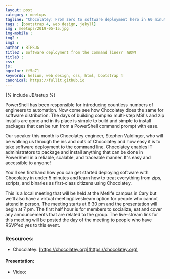 ```yaml
---
layout: post
category : meetups
tagline: "Chocolatey: From zero to software deployment hero in 60 minutes!"
tags : [bootstrap 4, web design, jekyll]
img : meetups/2019-05-15.jpg
img-mobile : 
img2 : 
img3 : 
author : RTPSUG
title2 : Software deployment from the command line??  WOW!
title3 : 
css: 
js: 
bgcolor: ff5a71
keywords: helium, web design, css, html, bootstrap 4
canonical: https://fullit.github.io
---
```

{% include JB/setup %}

PowerShell has been responsible for introducing countless numbers of engineers to automation. Now come see how Chocolatey does the same for software distribution. The days of building complex multi-step MSI's and zip installs are gone and in its place is simple to build and simple to install packages that can be run from a PowerShell command prompt with ease.

<!--more-->

Our speaker this month is Chocolatey engineer, Stephen Valdinger, who will be walking us through the ins and outs of Chocolatey and how easy it is to take software deployment to the command line. Chocolatey enables IT administrators to package and install anything that can be done in PowerShell in a reliable, scalable, and traceable manner. It's easy and accessible to anyone!

You'll see firsthand how you can get started deploying software with Chocolatey in under 5 minutes and learn how to treat everything from zips, scripts, and binaries as first-class citizens using Chocolatey.

This is a local meeting that will be held at the Metlife campus in Cary but we'll also have a virtual meeting/livestream option for people who cannot attend in person. The meeting starts at 6:30 pm and the presentation will begin at 7 pm. The first half hour is for members to socialize, eat and cover any announcements that are related to the group. The live-stream link for this meeting will be posted the day of the meeting to people who have RSVP'ed yes to this event.


### Resources:
- Chocolatey: [https://chocolatey.org](https://chocolatey.org)

#### Presentation:
- Video: 

